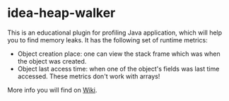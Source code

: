 # idea-heap-walker
This is an educational plugin for profiling Java application, which will help you to find memory leaks.
It has the following set of runtime metrics:
* Object creation place: one can view the stack frame which was when the object was created.
* Object last access time: when one of the object's fields was last time accessed.
These metrics don't work with arrays!

More info you will find on [Wiki](https://github.com/Vladiatro/idea-heap-walker/wiki).
